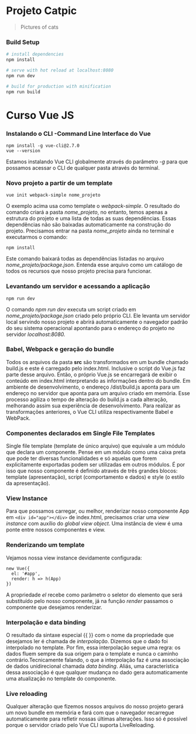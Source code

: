 # Projeto Catpic

> Pictures of cats

### Build Setup

``` bash
# install dependencies
npm install

# serve with hot reload at localhost:8080
npm run dev

# build for production with minification
npm run build
```


 # Curso Vue JS
 
### Instalando o CLI -Command Line Interface do Vue
```
npm install -g vue-cli@2.7.0
vue --version
```
Estamos instalando Vue CLI globalmente através do parâmetro *-g* para que possamos acessar o CLI de qualquer pasta através do terminal.

### Novo projeto a partir de um template
 ```
vue init webpack-simple nome_projeto
 ```
O exemplo acima usa como template o *webpack-simple*. O resultado do comando criará a pasta *nome_projeto*, no entanto, temos apenas a estrutura do projeto e uma lista de todas as suas dependências. Essas dependências não são baixadas automaticamente na construção do projeto. Precisamos entrar na pasta *nome_projeto* ainda no terminal e executarmos o comando:

 ```
 npm install
 ```
 Este comando baixará todas as dependências listadas no arquivo *nome_projeto/package.json*. Entenda esse arquivo como um catálogo de todos os recursos que nosso projeto precisa para funcionar. 

### Levantando um servidor e acessando a aplicação
```
npm run dev
```
O comando *npm run dev* executa um script criado em *nome_projeto/package.json* criado pelo próprio CLI. Ele levanta um servidor local servindo nosso projeto e abrirá automaticamente o navegador padrão do seu sistema operacional apontando para o endereço do projeto no servidor *localhost:8080.*

### Babel, Webpack e geração do bundle
Todos os arquivos da pasta **src** são transformados em um bundle chamado build.js e este é carregado pelo index.html. Inclusive o script do Vue.js faz parte desse arquivo. Então, o próprio Vue.js se encarregará de exibir o conteúdo em index.html interpretando as informações dentro do bundle. Em ambiente de desenvolvimento, o endereço /dist/build.js aponta para um endereço no servidor que aponta para um arquivo criado em memória. Esse processo agiliza o tempo de alteração do build.js a cada alteração, melhorando assim sua experiência de desenvolvimento. Para realizar as transformações anteriores, o Vue CLI utiliza respectivamente Babel e WebPack.

### Componentes declarados em Single File Templates
Single file template (template de único arquivo) que equivale a um módulo que declara um componente. 
Pense em um módulo como uma caixa preta que pode ter diversas funcionalidades e só aquelas que forem explicitamente exportadas podem ser utilizadas em outros módulos. É por isso que nosso componente é definido através de três grandes blocos: template (apresentação), script (comportamento e dados) e style (o estilo da apresentação).

### View Instance
Para que possamos carregar, ou melhor, renderizar nosso componente App em ```<div id="app"></div>``` de index.html, precisamos criar uma *view instance* com auxílio do *global view object*. Uma instância de view é uma ponte entre nossos componentes e view. 

### Renderizando um template
Vejamos nossa view instance devidamente configurada:
```
new Vue({
  el: '#app',
  render: h => h(App)
})
```
A propriedade *el* recebe como parâmetro o seletor do elemento que será substituído pelo nosso componente, já na função *render* passamos o componente que desejamos renderizar.

### Interpolação e data binding
O resultado da sintaxe especial {{ }} com o nome da propriedade que desejamos ler é chamada de *interpolação*. Dizemos que o dado foi interpolado no template. Por fim, essa interpolação segue uma regra: os dados fluem sempre da sua origem para o template e nunca o caminho contrário.Tecnicamente falando, o que a interpolação faz é uma associação de dados unidirecional chamada *data binding*. Aliás, uma característica dessa associação é que qualquer mudança no dado gera automaticamente uma atualização no template do componente. 

### Live reloading
Qualquer alteração que fizemos nossos arquivos do nosso projeto gerará um novo bundle em memória e fará com que o navegador recarregue automaticamente para refletir nossas últimas alterações. Isso só é possível porque o servidor criado pelo Vue CLI suporta LiveReloading.